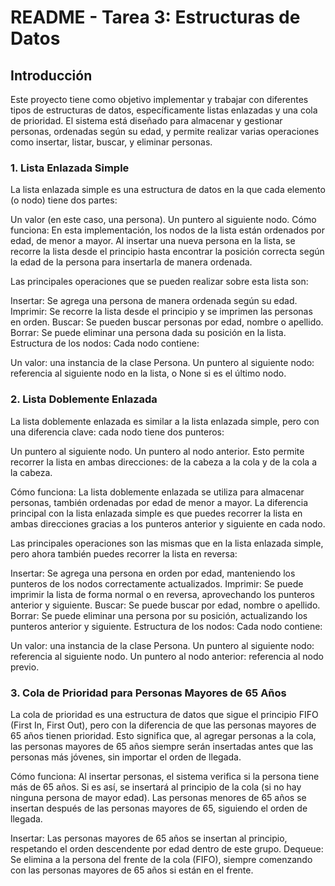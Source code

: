 # README - Tarea 3: Estructuras de Datos
## Introducción
Este proyecto tiene como objetivo implementar y trabajar con diferentes tipos de estructuras de datos, específicamente listas enlazadas y una cola de prioridad. El sistema está diseñado para almacenar y gestionar personas, ordenadas según su edad, y permite realizar varias operaciones como insertar, listar, buscar, y eliminar personas.

### 1. Lista Enlazada Simple
La lista enlazada simple es una estructura de datos en la que cada elemento (o nodo) tiene dos partes:

Un valor (en este caso, una persona).
Un puntero al siguiente nodo.
Cómo funciona:
En esta implementación, los nodos de la lista están ordenados por edad, de menor a mayor. Al insertar una nueva persona en la lista, se recorre la lista desde el principio hasta encontrar la posición correcta según la edad de la persona para insertarla de manera ordenada.

Las principales operaciones que se pueden realizar sobre esta lista son:

Insertar: Se agrega una persona de manera ordenada según su edad.
Imprimir: Se recorre la lista desde el principio y se imprimen las personas en orden.
Buscar: Se pueden buscar personas por edad, nombre o apellido.
Borrar: Se puede eliminar una persona dada su posición en la lista.
Estructura de los nodos:
Cada nodo contiene:

Un valor: una instancia de la clase Persona.
Un puntero al siguiente nodo: referencia al siguiente nodo en la lista, o None si es el último nodo.


### 2. Lista Doblemente Enlazada
La lista doblemente enlazada es similar a la lista enlazada simple, pero con una diferencia clave: cada nodo tiene dos punteros:

Un puntero al siguiente nodo.
Un puntero al nodo anterior.
Esto permite recorrer la lista en ambas direcciones: de la cabeza a la cola y de la cola a la cabeza.

Cómo funciona:
La lista doblemente enlazada se utiliza para almacenar personas, también ordenadas por edad de menor a mayor. La diferencia principal con la lista enlazada simple es que puedes recorrer la lista en ambas direcciones gracias a los punteros anterior y siguiente en cada nodo.

Las principales operaciones son las mismas que en la lista enlazada simple, pero ahora también puedes recorrer la lista en reversa:

Insertar: Se agrega una persona en orden por edad, manteniendo los punteros de los nodos correctamente actualizados.
Imprimir: Se puede imprimir la lista de forma normal o en reversa, aprovechando los punteros anterior y siguiente.
Buscar: Se puede buscar por edad, nombre o apellido.
Borrar: Se puede eliminar una persona por su posición, actualizando los punteros anterior y siguiente.
Estructura de los nodos:
Cada nodo contiene:

Un valor: una instancia de la clase Persona.
Un puntero al siguiente nodo: referencia al siguiente nodo.
Un puntero al nodo anterior: referencia al nodo previo.


### 3. Cola de Prioridad para Personas Mayores de 65 Años
La cola de prioridad es una estructura de datos que sigue el principio FIFO (First In, First Out), pero con la diferencia de que las personas mayores de 65 años tienen prioridad. Esto significa que, al agregar personas a la cola, las personas mayores de 65 años siempre serán insertadas antes que las personas más jóvenes, sin importar el orden de llegada.

Cómo funciona:
Al insertar personas, el sistema verifica si la persona tiene más de 65 años. Si es así, se insertará al principio de la cola (si no hay ninguna persona de mayor edad). Las personas menores de 65 años se insertan después de las personas mayores de 65, siguiendo el orden de llegada.

Insertar: Las personas mayores de 65 años se insertan al principio, respetando el orden descendente por edad dentro de este grupo.
Dequeue: Se elimina a la persona del frente de la cola (FIFO), siempre comenzando con las personas mayores de 65 años si están en el frente.

